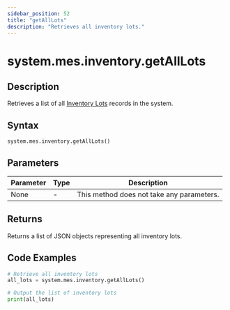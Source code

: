 ```yaml
---
sidebar_position: 52
title: "getAllLots"
description: "Retrieves all inventory lots."
---
```


# system.mes.inventory.getAllLots

## Description

Retrieves a list of all [Inventory Lots](../../data-model/inventory-model/inventory-lot) records in the system.

## Syntax

```python
system.mes.inventory.getAllLots()
```

## Parameters

| Parameter | Type | Description                               |
| --------- | ---- | ----------------------------------------- |
| None      | -    | This method does not take any parameters. |

## Returns

Returns a list of JSON objects representing all inventory lots.

## Code Examples

```python
# Retrieve all inventory lots
all_lots = system.mes.inventory.getAllLots()

# Output the list of inventory lots
print(all_lots)
```
